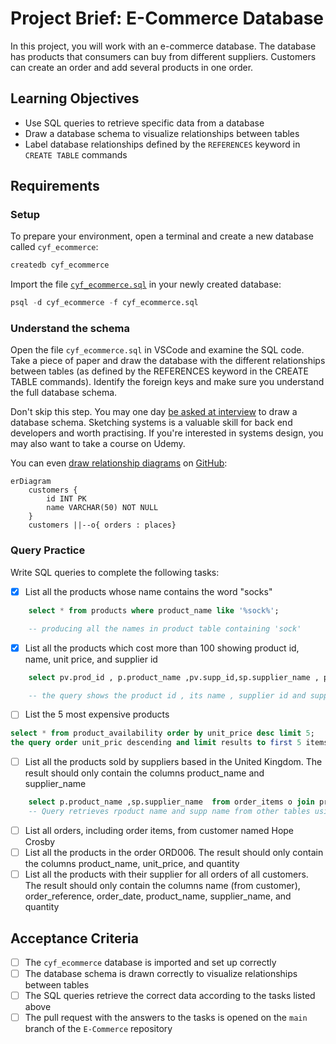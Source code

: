 # Project Brief: E-Commerce Database

In this project, you will work with an e-commerce database. The database has products that consumers can buy from different suppliers. Customers can create an order and add several products in one order.

## Learning Objectives

- Use SQL queries to retrieve specific data from a database
- Draw a database schema to visualize relationships between tables
- Label database relationships defined by the `REFERENCES` keyword in `CREATE TABLE` commands

## Requirements

### Setup

To prepare your environment, open a terminal and create a new database called `cyf_ecommerce`:

```sql
createdb cyf_ecommerce
```

Import the file [`cyf_ecommerce.sql`](./cyf_ecommerce.sql) in your newly created database:

```sql
psql -d cyf_ecommerce -f cyf_ecommerce.sql
```

### Understand the schema

Open the file `cyf_ecommerce.sql` in VSCode and examine the SQL code. Take a piece of paper and draw the database with the different relationships between tables (as defined by the REFERENCES keyword in the CREATE TABLE commands). Identify the foreign keys and make sure you understand the full database schema.

Don't skip this step. You may one day [be asked at interview](https://monzo.com/blog/2022/03/23/demystifying-the-backend-engineering-interview-process) to draw a database schema. Sketching systems is a valuable skill for back end developers and worth practising. If you're interested in systems design, you may also want to take a course on Udemy.

You can even [draw relationship diagrams](https://mermaid.js.org/syntax/entityRelationshipDiagram.html) on [GitHub](https://docs.github.com/en/get-started/writing-on-github/working-with-advanced-formatting/creating-diagrams):

```mermaid
erDiagram
    customers {
        id INT PK
        name VARCHAR(50) NOT NULL
    }
    customers ||--o{ orders : places}
```

### Query Practice

Write SQL queries to complete the following tasks:

- [x] List all the products whose name contains the word "socks"

```sql
    select * from products where product_name like '%sock%';

    -- producing all the names in product table containing 'sock'
```

- [x] List all the products which cost more than 100 showing product id, name, unit price, and supplier id

```sql
    select pv.prod_id , p.product_name ,pv.supp_id,sp.supplier_name , pv.unit_price from product_availability pv join products p on (pv.prod_id=p.id) join suppliers sp on(sp.id=pv.supp_id)  where unit_price>100;

    -- the query shows the product id , its name , supplier id and supplier name , along side the unit_price .
```

- [ ] List the 5 most expensive products

```sql
select * from product_availability order by unit_price desc limit 5;
the query order unit_pric descending and limit results to first 5 items.

```

- [ ] List all the products sold by suppliers based in the United Kingdom. The result should only contain the columns product_name and supplier_name

```sql
    select p.product_name ,sp.supplier_name  from order_items o join products p on (o.product_id=p.id) join suppliers sp on (o.supplier_id=sp.id) where sp.country='United Kingdom';
    -- Query retrieves rpoduct name and supp name from other tables using join
```

- [ ] List all orders, including order items, from customer named Hope Crosby
- [ ] List all the products in the order ORD006. The result should only contain the columns product_name, unit_price, and quantity
- [ ] List all the products with their supplier for all orders of all customers. The result should only contain the columns name (from customer), order_reference, order_date, product_name, supplier_name, and quantity

## Acceptance Criteria

- [ ] The `cyf_ecommerce` database is imported and set up correctly
- [ ] The database schema is drawn correctly to visualize relationships between tables
- [ ] The SQL queries retrieve the correct data according to the tasks listed above
- [ ] The pull request with the answers to the tasks is opened on the `main` branch of the `E-Commerce` repository
